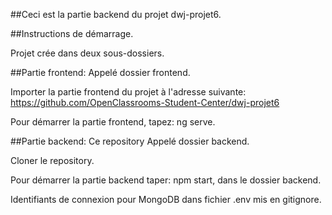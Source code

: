 ##Ceci est la partie backend du projet dwj-projet6.

##Instructions de démarrage.

Projet crée dans deux sous-dossiers.

##Partie frontend:
Appelé dossier frontend.

Importer la partie frontend du projet à l'adresse suivante: https://github.com/OpenClassrooms-Student-Center/dwj-projet6

Pour démarrer la partie frontend, tapez: ng serve.

##Partie backend: Ce repository
Appelé dossier backend.

Cloner le repository.

Pour démarrer la partie backend taper: npm start, dans le dossier backend.

Identifiants de connexion pour MongoDB dans fichier .env mis en gitignore.
